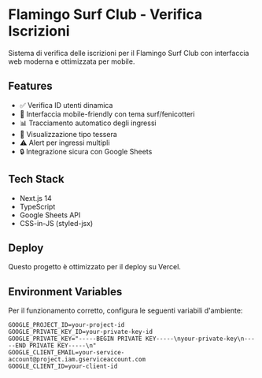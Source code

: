 # Flamingo Surf Club - Verifica Iscrizioni

Sistema di verifica delle iscrizioni per il Flamingo Surf Club con interfaccia web moderna e ottimizzata per mobile.

## Features

- ✅ Verifica ID utenti dinamica
- 🦩 Interfaccia mobile-friendly con tema surf/fenicotteri
- 📊 Tracciamento automatico degli ingressi
- 🎫 Visualizzazione tipo tessera
- ⚠️ Alert per ingressi multipli
- 🔒 Integrazione sicura con Google Sheets

## Tech Stack

- Next.js 14
- TypeScript
- Google Sheets API
- CSS-in-JS (styled-jsx)

## Deploy

Questo progetto è ottimizzato per il deploy su Vercel.

## Environment Variables

Per il funzionamento corretto, configura le seguenti variabili d'ambiente:

```
GOOGLE_PROJECT_ID=your-project-id
GOOGLE_PRIVATE_KEY_ID=your-private-key-id
GOOGLE_PRIVATE_KEY="-----BEGIN PRIVATE KEY-----\nyour-private-key\n-----END PRIVATE KEY-----\n"
GOOGLE_CLIENT_EMAIL=your-service-account@project.iam.gserviceaccount.com
GOOGLE_CLIENT_ID=your-client-id
```
